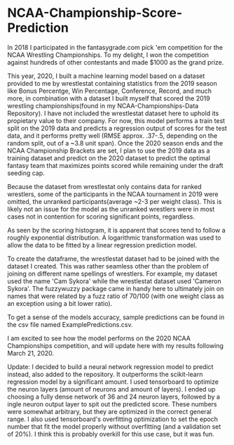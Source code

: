 # NCAA-Championship-Score-Prediction

In 2018 I participated in the fantasygrade.com pick 'em competition for the NCAA Wrestling Championships. To my delight, I won the competition against hundreds of other contestants and made $1000 as the grand prize. 

This year, 2020, I built a machine learning model based on a dataset provided to me by wrestlestat containing statistics from the 2019 season like Bonus Percentge, Win Percentage, Conference, Record, and much more, in combination with a dataset I built myself that scored the 2019 wrestling championships(found in my NCAA-Championships-Data Repository). I have not included the wrestlestat dataset here to uphold its propietary value to their company. For now, this model performs a train test split on the 2019 data and predicts a regression output of scores for the test data, and it performs pretty well (RMSE approx. .37-.5, depending on the random split, out of a ~3.8 unit span). Once the 2020 season ends and the NCAA Championship Brackets are set, I plan to use the 2019 data as a training dataset and predict on the 2020 dataset to predict the optimal fantasy team that maximizes points scored while remaining under the draft seeding cap.

Because the dataset from wrestlestat only contains data for ranked wrestlers, some of the participants in the NCAA tournament in 2019 were omitted, the unranked participants(average ~2-3 per weight class). This is likely not an issue for the model as the unranked wrestlers were in most cases not in contention for scoring significant points, regardless.

As seen by the scoring histogram, it is apparent that scores tend to follow a roughly exponential distribution. A logarithmic transformation was used to allow the data to be fitted by a linear regression prediction model.

To create the dataframe, the wrestlestat dataset had to be joined with the dataset I created. This was rather seamless other than the problem of joining on different name spellings of wrestlers. For example, my dataset used the name 'Cam Sykora' while the wrestlestat dataset used 'Cameron Sykora'. The fuzzywuzzy package came in handy here to ultimately join on names that were related by a fuzz ratio of 70/100 (with one weight class as an exception using a bit lower ratio).

To get a sense of the models accuracy, sample predictions can be found in the csv file named ExamplePredictions.csv.

I am excited to see how the model performs on the 2020 NCAA Championships competition, and will update here with my results following March 21, 2020.

Update: I decided to build a neural network regression model to predict instead, also added to the repository. It outperforms the scikit-learn regression model by a significant amount. I used tensorboard to optimize the neuron layers (amount of neurons and amount of layers). I ended up choosing a fully dense network of 36 and 24 neuron layers, followed by a ingle neuron output layer to spit out the predicted score. These numbers were somewhat arbitrary, but they are optimized in the correct general range. I also used tensorboard's overfitting optimization to set the epoch number that fit the model properly without overfitting (and a validation set of 20%). I think this is probably overkill for this use case, but it was fun.
